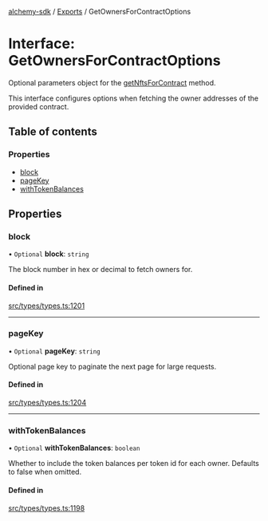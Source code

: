 [alchemy-sdk](../README.md) / [Exports](../modules.md) / GetOwnersForContractOptions

# Interface: GetOwnersForContractOptions

Optional parameters object for the [getNftsForContract](../classes/NftNamespace.md#getnftsforcontract) method.

This interface configures options when fetching the owner addresses of the
provided contract.

## Table of contents

### Properties

- [block](GetOwnersForContractOptions.md#block)
- [pageKey](GetOwnersForContractOptions.md#pagekey)
- [withTokenBalances](GetOwnersForContractOptions.md#withtokenbalances)

## Properties

### block

• `Optional` **block**: `string`

The block number in hex or decimal to fetch owners for.

#### Defined in

[src/types/types.ts:1201](https://github.com/alchemyplatform/alchemy-sdk-js/blob/8b1ae5c/src/types/types.ts#L1201)

___

### pageKey

• `Optional` **pageKey**: `string`

Optional page key to paginate the next page for large requests.

#### Defined in

[src/types/types.ts:1204](https://github.com/alchemyplatform/alchemy-sdk-js/blob/8b1ae5c/src/types/types.ts#L1204)

___

### withTokenBalances

• `Optional` **withTokenBalances**: `boolean`

Whether to include the token balances per token id for each owner. Defaults
to false when omitted.

#### Defined in

[src/types/types.ts:1198](https://github.com/alchemyplatform/alchemy-sdk-js/blob/8b1ae5c/src/types/types.ts#L1198)
